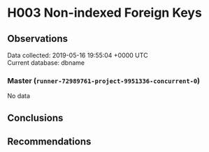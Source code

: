 # H003 Non-indexed Foreign Keys #

## Observations ##
Data collected: 2019-05-16 19:55:04 +0000 UTC  
Current database: dbname  

### Master (`runner-72989761-project-9951336-concurrent-0`) ###


No data


## Conclusions ##


## Recommendations ##

